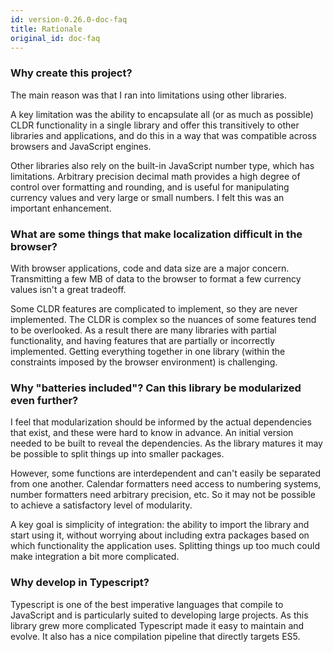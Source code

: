 ```yaml
---
id: version-0.26.0-doc-faq
title: Rationale
original_id: doc-faq
---
```


### Why create this project?

The main reason was that I ran into limitations using other libraries.

A key limitation was the ability to encapsulate all (or as much as possible) CLDR functionality in a single library and offer this transitively to other libraries and applications, and do this in a way that was compatible across browsers and JavaScript engines.

Other libraries also rely on the built-in JavaScript number type, which has limitations. Arbitrary precision decimal math provides a high degree of control over formatting and rounding, and is useful for manipulating currency values and very large or small numbers. I felt this was an important enhancement.

### What are some things that make localization difficult in the browser?

With browser applications, code and data size are a major concern. Transmitting a few MB of data to the browser to format a few currency values isn't a great tradeoff.

Some CLDR features are complicated to implement, so they are never implemented. The CLDR is complex so the nuances of some features tend to be overlooked. As a result there are many libraries with partial functionality, and having features that are partially or incorrectly implemented. Getting everything together in one library (within the constraints imposed by the browser environment) is challenging.

### Why "batteries included"? Can this library be modularized even further?

I feel that modularization should be informed by the actual dependencies that exist, and these were hard to know in advance. An initial version needed to be built to reveal the dependencies. As the library matures it may be possible to split things up into smaller packages.

However, some functions are interdependent and can't easily be separated from one another.  Calendar formatters need access to numbering systems, number formatters need arbitrary precision, etc. So it may not be possible to achieve a satisfactory level of modularity.

A key goal is simplicity of integration: the ability to import the library and start using it, without worrying about including extra packages based on which functionality the application uses. Splitting things up too much could make integration a bit more complicated.

### Why develop in Typescript?

Typescript is one of the best imperative languages that compile to JavaScript and is particularly suited to developing large projects. As this library grew more complicated Typescript made it easy to maintain and evolve. It also has a nice compilation pipeline that directly targets ES5.
